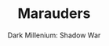 ---
title: Marauders
subtitle: "Dark Millenium: Shadow War"
category: alien
parent: "Dark Millenium: Shadow War"
parentlink: /shadow-war/
---
